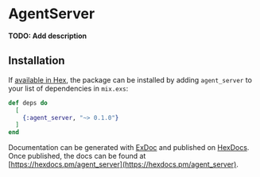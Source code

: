 # AgentServer

**TODO: Add description**

## Installation

If [available in Hex](https://hex.pm/docs/publish), the package can be installed
by adding `agent_server` to your list of dependencies in `mix.exs`:

```elixir
def deps do
  [
    {:agent_server, "~> 0.1.0"}
  ]
end
```

Documentation can be generated with [ExDoc](https://github.com/elixir-lang/ex_doc)
and published on [HexDocs](https://hexdocs.pm). Once published, the docs can
be found at [https://hexdocs.pm/agent_server](https://hexdocs.pm/agent_server).

